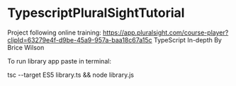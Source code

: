# TypescriptPluralSightTutorial

Project following online training:
https://app.pluralsight.com/course-player?clipId=63279e4f-d9be-45a9-957a-baa18c67a15c
TypeScript In-depth 
By Brice Wilson

To run library app paste in terminal:

tsc --target ES5 library.ts && node library.js
